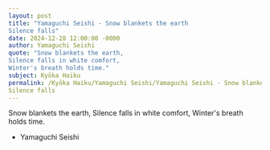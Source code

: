 ```yaml
---
layout: post
title: "Yamaguchi Seishi - Snow blankets the earth
Silence falls"
date: 2024-12-28 12:00:00 -0000
author: Yamaguchi Seishi
quote: "Snow blankets the earth,
Silence falls in white comfort,
Winter's breath holds time."
subject: Kyōka Haiku
permalink: /Kyōka Haiku/Yamaguchi Seishi/Yamaguchi Seishi - Snow blankets the earth
Silence falls
---
```


Snow blankets the earth,
Silence falls in white comfort,
Winter's breath holds time.

- Yamaguchi Seishi
